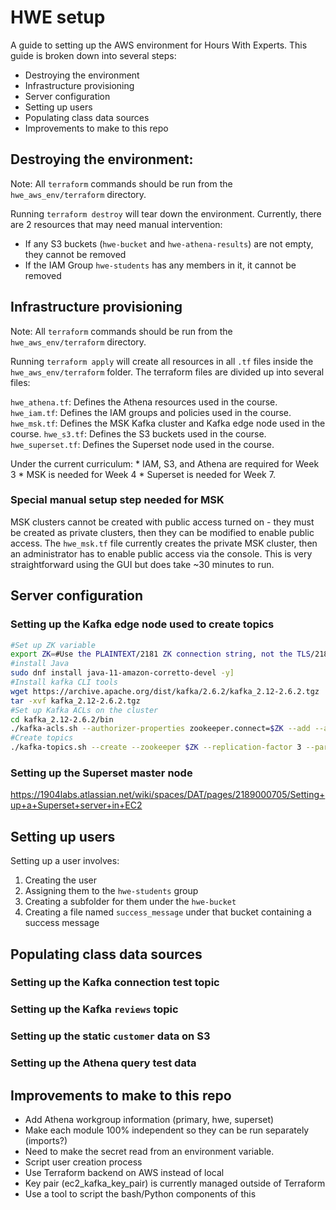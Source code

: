 # HWE setup

A guide to setting up the AWS environment for Hours With Experts. This guide is broken down into several steps:

* Destroying the environment
* Infrastructure provisioning
* Server configuration
* Setting up users
* Populating class data sources
* Improvements to make to this repo

## Destroying the environment:

Note: All `terraform` commands should be run from the `hwe_aws_env/terraform` directory.

Running `terraform destroy` will tear down the environment. Currently, there are 2 resources that may need manual intervention:

 * If any S3 buckets (`hwe-bucket` and `hwe-athena-results`) are not empty, they cannot be removed
 * If the IAM Group `hwe-students` has any members in it, it cannot be removed
 
## Infrastructure provisioning

Note: All `terraform` commands should be run from the `hwe_aws_env/terraform` directory.

Running `terraform apply` will create all resources in all `.tf` files inside the `hwe_aws_env/terraform` folder. The terraform files are divided up into several files:

`hwe_athena.tf`: Defines the Athena resources used in the course.
`hwe_iam.tf`: Defines the IAM groups and policies used in the course.
`hwe_msk.tf`: Defines the MSK Kafka cluster and Kafka edge node used in the course.
`hwe_s3.tf`: Defines the S3 buckets used in the course.
`hwe_superset.tf`: Defines the Superset node used in the course.

Under the current curriculum:
    * IAM, S3, and Athena are required for Week 3
    * MSK is needed for Week 4
    * Superset is needed for Week 7.

### Special manual setup step needed for MSK

MSK clusters cannot be created with public access turned on - they must be created as private clusters, then they can be modified to enable public access. The `hwe_msk.tf` file currently creates the private MSK cluster, then an administrator has to enable public access via the console. This is very straightforward using the GUI but does take ~30 minutes to run.

## Server configuration

### Setting up the Kafka edge node used to create topics

```bash
#Set up ZK variable
export ZK=#Use the PLAINTEXT/2181 ZK connection string, not the TLS/2182 one
#install Java
sudo dnf install java-11-amazon-corretto-devel -y]
#Install kafka CLI tools
wget https://archive.apache.org/dist/kafka/2.6.2/kafka_2.12-2.6.2.tgz
tar -xvf kafka_2.12-2.6.2.tgz
#Set up Kafka ACLs on the cluster
cd kafka_2.12-2.6.2/bin
./kafka-acls.sh --authorizer-properties zookeeper.connect=$ZK --add --allow-principal 'User:*' --operation All --topic '*' --group '*'
#Create topics
./kafka-topics.sh --create --zookeeper $ZK --replication-factor 3 --partitions 1 --topic mytopic
```

### Setting up the Superset master node
https://1904labs.atlassian.net/wiki/spaces/DAT/pages/2189000705/Setting+up+a+Superset+server+in+EC2

## Setting up users

Setting up a user involves:

1. Creating the user
2. Assigning them to the `hwe-students` group
3. Creating a subfolder for them under the `hwe-bucket`
4. Creating a file named `success_message` under that bucket containing a success message

## Populating class data sources

### Setting up the Kafka connection test topic

### Setting up the Kafka `reviews` topic

### Setting up the static `customer` data on S3

### Setting up the Athena query test data

## Improvements to make to this repo
* Add Athena workgroup information (primary, hwe, superset)
* Make each module 100% independent so they can be run separately (imports?)
* Need to make the secret read from an environment variable.
* Script user creation process
* Use Terraform backend on AWS instead of local
* Key pair (ec2_kafka_key_pair) is currently managed outside of Terraform
* Use a tool to script the bash/Python components of this
